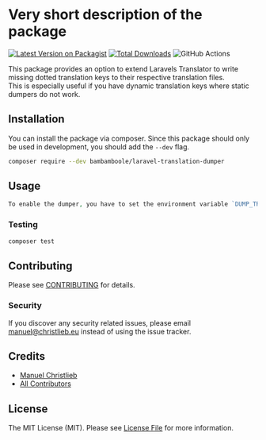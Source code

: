 # Very short description of the package

[![Latest Version on Packagist](https://img.shields.io/packagist/v/bambamboole/laravel-translation-dumper.svg?style=flat-square)](https://packagist.org/packages/bambamboole/laravel-translation-dumper)
[![Total Downloads](https://img.shields.io/packagist/dt/bambamboole/laravel-translation-dumper.svg?style=flat-square)](https://packagist.org/packages/bambamboole/laravel-translation-dumper)
![GitHub Actions](https://github.com/bambamboole/laravel-translation-dumper/actions/workflows/main.yml/badge.svg)

This package provides an option to extend Laravels Translator to write missing 
dotted translation keys to their respective translation files.  
This is especially useful if you have dynamic translation keys where static dumpers do not work.

## Installation

You can install the package via composer.
Since this package should only be used in development, you should add the `--dev` flag.

```bash
composer require --dev bambamboole/laravel-translation-dumper
```

## Usage

```php
To enable the dumper, you have to set the environment variable `DUMP_TRANSLATIONS` to `true`.
```

### Testing

```bash
composer test
```

## Contributing

Please see [CONTRIBUTING](CONTRIBUTING.md) for details.

### Security

If you discover any security related issues, please email manuel@christlieb.eu instead of using the issue tracker.

## Credits

-   [Manuel Christlieb](https://github.com/bambamboole)
-   [All Contributors](../../contributors)

## License

The MIT License (MIT). Please see [License File](LICENSE.md) for more information.

